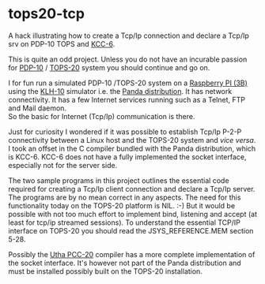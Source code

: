 # tops20-tcp
A hack illustrating how to create a Tcp/Ip connection and declare a Tcp/Ip srv on PDP-10 TOPS and [KCC-6](http://wiki.twenex.org/tutorials:kcc).

This is quite an odd project. Unless you do not have an incurable passion for [PDP-10](https://gunkies.org/wiki/PDP-10) / [TOPS-20](https://opost.com/tenex/hbook.html) system you should continue and go on.

I for fun run a simulated PDP-10 /TOPS-20 system on a [Raspberry PI (3B)](https://en.wikipedia.org/wiki/Raspberry_Pi) using the [KLH-10](https://gunkies.org/wiki/KLH10) simulator i.e. the [Panda distribution](http://panda.trailing-edge.com/). 
It has network connectivity. It has a few Internet services running such as a Telnet, FTP and Mail daemon.  
So the basic for Internet (Tcp/Ip) communication is there.

Just for curiosity I wondered if it was possible to establish Tcp/Ip P-2-P connectivity between a Linux host and the TOPS-20 system and *vice versa*.
I took an offset in the C compiler bundled with the Panda distribution, which is KCC-6. KCC-6 does not have a fully implemented the socket interface, especially not for the server side.

The two sample programs in this project outlines the essential code required for creating a Tcp/Ip client connection and declare a Tcp/Ip server. The programs are by no mean correct in any aspects.
The need for this functionality today on the TOPS-20 platform is NIL. :-) But it would be possible with not too  much effort to implement bind, listening and accept (at least for tcp/ip streamed sessions).
To understand the essential TCP/IP interface on TOPS-20 you should read the  JSYS_REFERENCE.MEM section 5-28.

Possibly the [Utha PCC-20](https://github.com/PDP-10/utah-pcc20) compiler has a more complete implementation of the socket interface. It's however not part of the Panda distribution and 
must be installed possibly built on the TOPS-20 installation. 